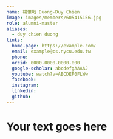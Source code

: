 ```yaml
---
name: 楊惟戰 Duong-Duy Chien 
image: images/members/605415156.jpg 
role: alumni-master
aliases:
  - duy chien duong
links:
  home-page: https://example.com/
  email: example@cs.nycu.edu.tw
  phone: 
  orcid: 0000-0000-0000-000
  google-scholar: abcdefgAAAAJ
  youtube: watch?v=ABCDEF0FLWw
  facebook:
  instagram:
  linkedin:
  github:
---
```

# Your text goes here
